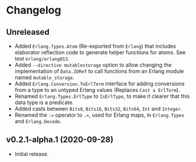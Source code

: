 # Changelog

## Unreleased

- Added `Erlang.Types.Atom` (Re-exported from `Erlang`) that includes elaborator
  reflection code to generate helper functions for atoms. See test `erlang/erlang013`.
- Added `--directive mutablestorage` option to allow changing the implementation of
  `Data.IORef` to call functions from an Erlang module named `mutable_storage`.
- Added `Erlang.Conversion.ToErlTerm` interface for adding conversions from a type
  to an untyped Erlang values (Replaces `Cast a ErlTerm`).
- Renamed `Erlang.Types.ErlType` to `IsErlType`, to make it clearer that this data
  type is a predicate.
- Added casts between `Bits8`, `Bits16`, `Bits32`, `Bits64`, `Int` and `Integer`.
- Renamed the `:=` operator to `.=`, used for Erlang maps, in `Erlang.Types` and
  `Erlang.Decode`.


## v0.2.1-alpha.1 (2020-09-28)

- Initial release.
